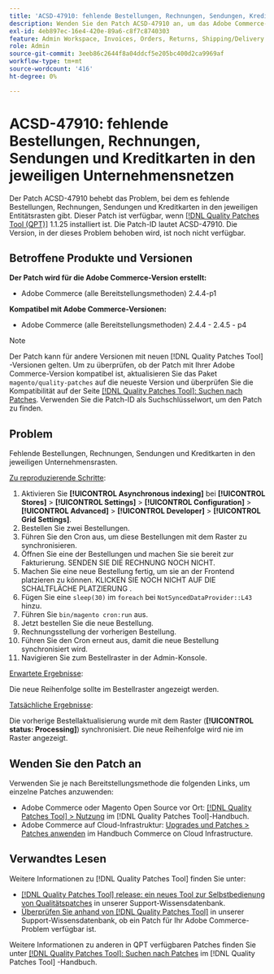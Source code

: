 ```yaml
---
title: 'ACSD-47910: fehlende Bestellungen, Rechnungen, Sendungen, Kreditkarten in den jeweiligen Unternehmensnetzen'
description: Wenden Sie den Patch ACSD-47910 an, um das Adobe Commerce-Problem zu beheben, das bei fehlenden Bestellungen, Rechnungen, Sendungen und Kreditkarten in den jeweiligen Entitätsrasten auftritt.
exl-id: 4eb897ec-16e4-420e-89a6-c8f7c8740303
feature: Admin Workspace, Invoices, Orders, Returns, Shipping/Delivery
role: Admin
source-git-commit: 3eeb86c2644f8a04ddcf5e205bc400d2ca9969af
workflow-type: tm+mt
source-wordcount: '416'
ht-degree: 0%

---
```


# ACSD-47910: fehlende Bestellungen, Rechnungen, Sendungen und Kreditkarten in den jeweiligen Unternehmensnetzen

Der Patch ACSD-47910 behebt das Problem, bei dem es fehlende Bestellungen, Rechnungen, Sendungen und Kreditkarten in den jeweiligen Entitätsrasten gibt. Dieser Patch ist verfügbar, wenn [[!DNL Quality Patches Tool (QPT)]](/help/announcements/adobe-commerce-announcements/magento-quality-patches-released-new-tool-to-self-serve-quality-patches.md) 1.1.25 installiert ist. Die Patch-ID lautet ACSD-47910. Die Version, in der dieses Problem behoben wird, ist noch nicht verfügbar.

## Betroffene Produkte und Versionen

**Der Patch wird für die Adobe Commerce-Version erstellt:**
* Adobe Commerce (alle Bereitstellungsmethoden) 2.4.4-p1

**Kompatibel mit Adobe Commerce-Versionen:**
* Adobe Commerce (alle Bereitstellungsmethoden) 2.4.4 - 2.4.5 - p4

>[!NOTE]
>
>Der Patch kann für andere Versionen mit neuen [!DNL Quality Patches Tool] -Versionen gelten. Um zu überprüfen, ob der Patch mit Ihrer Adobe Commerce-Version kompatibel ist, aktualisieren Sie das Paket `magento/quality-patches` auf die neueste Version und überprüfen Sie die Kompatibilität auf der Seite [[!DNL Quality Patches Tool]: Suchen nach Patches](https://experienceleague.adobe.com/tools/commerce-quality-patches/index.html). Verwenden Sie die Patch-ID als Suchschlüsselwort, um den Patch zu finden.

## Problem

Fehlende Bestellungen, Rechnungen, Sendungen und Kreditkarten in den jeweiligen Unternehmensrasten.

<u>Zu reproduzierende Schritte</u>:

1. Aktivieren Sie **[!UICONTROL Asynchronous indexing]** bei **[!UICONTROL Stores]** > **[!UICONTROL Settings]** > **[!UICONTROL Configuration]** > **[!UICONTROL Advanced]** > **[!UICONTROL Developer]** > **[!UICONTROL Grid Settings]**.
1. Bestellen Sie zwei Bestellungen.
1. Führen Sie den Cron aus, um diese Bestellungen mit dem Raster zu synchronisieren.
1. Öffnen Sie eine der Bestellungen und machen Sie sie bereit zur Fakturierung. SENDEN SIE DIE RECHNUNG NOCH NICHT.
1. Machen Sie eine neue Bestellung fertig, um sie an der Frontend platzieren zu können. KLICKEN SIE NOCH NICHT AUF DIE SCHALTFLÄCHE PLATZIERUNG .
1. Fügen Sie eine `sleep(30)` im `foreach` bei `NotSyncedDataProvider::L43` hinzu.
1. Führen Sie `bin/magento cron:run` aus.
1. Jetzt bestellen Sie die neue Bestellung.
1. Rechnungsstellung der vorherigen Bestellung.
1. Führen Sie den Cron erneut aus, damit die neue Bestellung synchronisiert wird.
1. Navigieren Sie zum Bestellraster in der Admin-Konsole.

<u>Erwartete Ergebnisse</u>:

Die neue Reihenfolge sollte im Bestellraster angezeigt werden.

<u>Tatsächliche Ergebnisse</u>:

Die vorherige Bestellaktualisierung wurde mit dem Raster (**[!UICONTROL status: Processing]**) synchronisiert. Die neue Reihenfolge wird nie im Raster angezeigt.

## Wenden Sie den Patch an

Verwenden Sie je nach Bereitstellungsmethode die folgenden Links, um einzelne Patches anzuwenden:

* Adobe Commerce oder Magento Open Source vor Ort: [[!DNL Quality Patches Tool] > Nutzung](https://experienceleague.adobe.com/docs/commerce-operations/tools/quality-patches-tool/usage.html) im [!DNL Quality Patches Tool]-Handbuch.
* Adobe Commerce auf Cloud-Infrastruktur: [Upgrades und Patches > Patches anwenden](https://experienceleague.adobe.com/docs/commerce-cloud-service/user-guide/develop/upgrade/apply-patches.html) im Handbuch Commerce on Cloud Infrastructure.

## Verwandtes Lesen

Weitere Informationen zu [!DNL Quality Patches Tool] finden Sie unter:

* [[!DNL Quality Patches Tool] release: ein neues Tool zur Selbstbedienung von Qualitätspatches](/help/announcements/adobe-commerce-announcements/magento-quality-patches-released-new-tool-to-self-serve-quality-patches.md) in unserer Support-Wissensdatenbank.
* [Überprüfen Sie anhand von  [!DNL Quality Patches Tool]](/help/support-tools/patches-available-in-qpt-tool/check-patch-for-magento-issue-with-magento-quality-patches.md) in unserer Support-Wissensdatenbank, ob ein Patch für Ihr Adobe Commerce-Problem verfügbar ist.

Weitere Informationen zu anderen in QPT verfügbaren Patches finden Sie unter [[!DNL Quality Patches Tool]: Suchen nach Patches](https://experienceleague.adobe.com/tools/commerce-quality-patches/index.html) im [!DNL Quality Patches Tool] -Handbuch.
